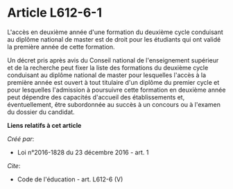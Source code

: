 # Article L612-6-1

L'accès en deuxième année d'une formation du deuxième cycle conduisant au diplôme national de master est de droit pour les
étudiants qui ont validé la première année de cette formation.

Un décret pris après avis du Conseil national de l'enseignement supérieur et de la recherche peut fixer la liste des
formations du deuxième cycle conduisant au diplôme national de master pour lesquelles l'accès à la première année est ouvert
à tout titulaire d'un diplôme du premier cycle et pour lesquelles l'admission à poursuivre cette formation en deuxième année
peut dépendre des capacités d'accueil des établissements et, éventuellement, être subordonnée au succès à un concours ou à
l'examen du dossier du candidat.

**Liens relatifs à cet article**

_Créé par_:

  - Loi n°2016-1828 du 23 décembre 2016 - art. 1

_Cite_:

  - Code de l'éducation - art. L612-6 (V)
